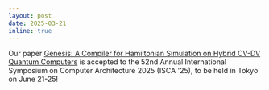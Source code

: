 ```yaml
---
layout: post
date: 2025-03-21
inline: true
---
```


Our paper [Genesis: A Compiler for Hamiltonian Simulation on Hybrid CV-DV Quantum Computers](https://dl.acm.org/doi/full/10.1145/3695053.3731065) is accepted to the 52nd Annual International Symposium on Computer Architecture 2025 (ISCA '25), to be held in Tokyo on June 21-25!
